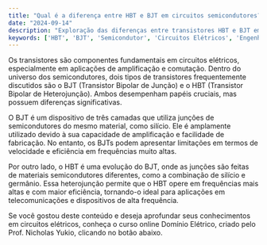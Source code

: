 ```yaml
---
title: "Qual é a diferença entre HBT e BJT em circuitos semicondutores?"
date: "2024-09-14"
description: "Exploração das diferenças entre transistores HBT e BJT em circuitos semicondutores."
keywords: ['HBT', 'BJT', 'Semicondutor', 'Circuitos Elétricos', 'Engenharia']
---
```


Os transistores são componentes fundamentais em circuitos elétricos, especialmente em aplicações de amplificação e comutação. Dentro do universo dos semicondutores, dois tipos de transistores frequentemente discutidos são o BJT (Transistor Bipolar de Junção) e o HBT (Transistor Bipolar de Heterojunção). Ambos desempenham papéis cruciais, mas possuem diferenças significativas.

O BJT é um dispositivo de três camadas que utiliza junções de semicondutores do mesmo material, como silício. Ele é amplamente utilizado devido à sua capacidade de amplificação e facilidade de fabricação. No entanto, os BJTs podem apresentar limitações em termos de velocidade e eficiência em frequências muito altas.

Por outro lado, o HBT é uma evolução do BJT, onde as junções são feitas de materiais semicondutores diferentes, como a combinação de silício e germânio. Essa heterojunção permite que o HBT opere em frequências mais altas e com maior eficiência, tornando-o ideal para aplicações em telecomunicações e dispositivos de alta frequência.

Se você gostou deste conteúdo e deseja aprofundar seus conhecimentos em circuitos elétricos, conheça o curso online Domínio Elétrico, criado pelo Prof. Nicholas Yukio, clicando no botão abaixo.
